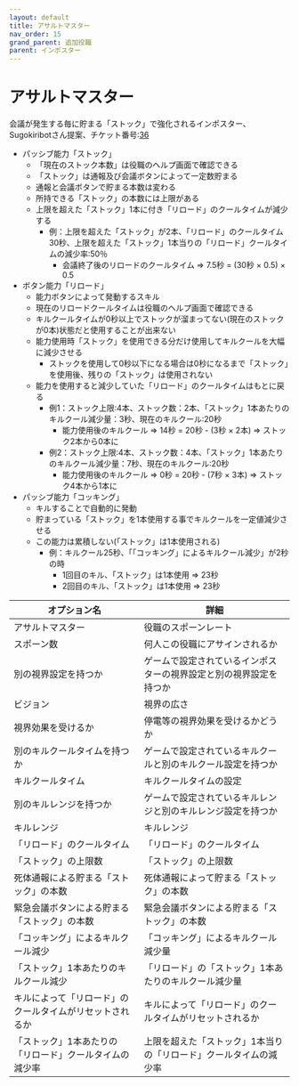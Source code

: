 ```yaml
---
layout: default
title: アサルトマスター
nav_order: 15
grand_parent: 追加役職
parent: インポスター
---
```


# アサルトマスター

会議が発生する毎に貯まる「ストック」で強化されるインポスター、Sugokiribotさん提案、チケット番号:[36](https://github.com/yukieiji/ExtremeRoles/issues/36)
- パッシブ能力「ストック」
  - 「現在のストック本数」は役職のヘルプ画面で確認できる
  - 「ストック」は通報及び会議ボタンによって一定数貯まる
  - 通報と会議ボタンで貯まる本数は変わる
  - 所持できる「ストック」の本数には上限がある
  - 上限を超えた「ストック」1本に付き「リロード」のクールタイムが減少する
     - 例：上限を超えた「ストック」が2本、「リロード」のクールタイム30秒、上限を超えた「ストック」1本当りの「リロード」クールタイムの減少率:50％
        - 会議終了後のリロードのクールタイム => 7.5秒 = (30秒 × 0.5) × 0.5
- ボタン能力「リロード」
  - 能力ボタンによって発動するスキル
  - 現在のリロードクールタイムは役職のヘルプ画面で確認できる
  - キルクールタイムが0秒以上でストックが溜まってない(現在のストックが0本)状態だと使用することが出来ない
  - 能力使用時「ストック」を使用できる分だけ使用してキルクールを大幅に減少させる
     - ストックを使用して0秒以下になる場合は0秒になるまで「ストック」を使用後、残りの「ストック」は使用されない
  - 能力を使用すると減少していた「リロード」のクールタイムはもとに戻る
    - 例1：ストック上限:4本、ストック数：2本、「ストック」1本あたりのキルクール減少量：3秒、現在のキルクール:20秒
       - 能力使用後のキルクール => 14秒 = 20秒 - (3秒 × 2本) => ストック2本から0本に
    - 例2：ストック上限:4本、ストック数：4本、「ストック」1本あたりのキルクール減少量：7秒、現在のキルクール:20秒
       - 能力使用後のキルクール => 0秒 = 20秒 - (7秒 × 3本) => ストック4本から1本に
- パッシブ能力「コッキング」
  - キルすることで自動的に発動
  - 貯まっている「ストック」を1本使用する事でキルクールを一定値減少させる
  - この能力は累積しない(「ストック」は1本使用される)
    - 例：キルクール25秒、「「コッキング」によるキルクール減少」が2秒の時
      - 1回目のキル、「ストック」は1本使用 => 23秒
      - 2回目のキル、「ストック」は1本使用 => 23秒


|  オプション名 |  詳細  |
| ---- | ---- |
|  アサルトマスター  | 役職のスポーンレート |
|  スポーン数  | 何人この役職にアサインされるか |
|  別の視界設定を持つか  |  ゲームで設定されているインポスターの視界設定と別の視界設定を持つか  |
|  ビジョン  |  視界の広さ  |
|  視界効果を受けるか  |  停電等の視界効果を受けるかどうか  |
|  別のキルクールタイムを持つか  | ゲームで設定されているキルクールと別のキルクール設定を持つか |
|  キルクールタイム  |  キルクールタイムの設定  |
|  別のキルレンジを持つか  |  ゲームで設定されているキルレンジと別のキルレンジ設定を持つか  |
|  キルレンジ  |  キルレンジ  |
|  「リロード」のクールタイム  |  「リロード」のクールタイム  |
|  「ストック」の上限数  |  「ストック」の上限数  |
|  死体通報による貯まる「ストック」の本数  |  死体通報によって貯まる「ストック」の本数  |
|  緊急会議ボタンによる貯まる「ストック」の本数  |  緊急会議ボタンによる貯まる「ストック」の本数  |
|  「コッキング」によるキルクール減少  |  「コッキング」によるキルクール減少量  |
|  「ストック」1本あたりのキルクール減少  |  「リロード」の「ストック」1本あたりのキルクール減少量  |
|  キルによって「リロード」のクールタイムがリセットされるか  |  キルによって「リロード」のクールタイムがリセットされるか  |
|  「ストック」1本あたりの「リロード」クールタイムの減少率  |  上限を超えた「ストック」1本当りの「リロード」クールタイムの減少率  |
